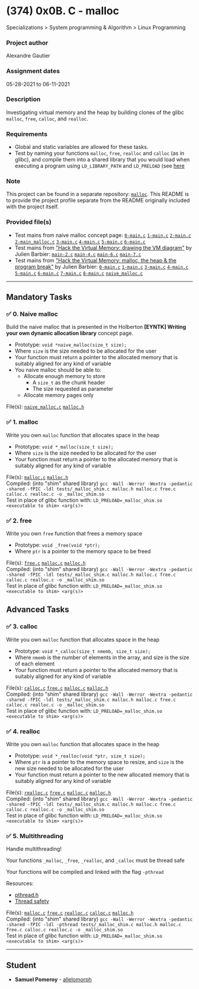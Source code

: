 # (374) 0x0B. C - malloc
Specializations > System programming & Algorithm > Linux Programming

### Project author
Alexandre Gautier

### Assignment dates
05-28-2021 to 06-11-2021

### Description
Investigating virtual memory and the heap by building clones of the glibc `malloc`, `free`, `calloc`, and `realloc`.

### Requirements
* Global and static variables are allowed for these tasks.
* Test by naming your functions `malloc`, `free`, `realloc` and `calloc` (as in glibc), and compile them into a shared library that you would load when executing a program using `LD_LIBRARY_PATH` and `LD_PRELOAD` (see [here](https://www.cprogramming.com/tutorial/shared-libraries-linux-gcc.html)

### Note
This project can be found in a separate repository: [`malloc`](https://github.com/allelomorph/malloc). This README is to provide the project profile separate from the README originally included with the project itself.

### Provided file(s)
* Test mains from naive malloc concept page:
[`0-main.c`](https://github.com/allelomorph/malloc/blob/master/tests/Alex-concept-page/0-main.c) [`1-main.c`](https://github.com/allelomorph/malloc/blob/master/tests/Alex-concept-page/1-main.c) [`2-main.c`](https://github.com/allelomorph/malloc/blob/master/tests/Alex-concept-page/2-main.c) [`2-main_malloc.c`](https://github.com/allelomorph/malloc/blob/master/tests/Alex-concept-page/2-main_malloc.c) [`3-main.c`](https://github.com/allelomorph/malloc/blob/master/tests/Alex-concept-page/3-main.c) [`4-main.c`](https://github.com/allelomorph/malloc/blob/master/tests/Alex-concept-page/4-main.c) [`5-main.c`](https://github.com/allelomorph/malloc/blob/master/tests/Alex-concept-page/5-main.c) [`6-main.c`](https://github.com/allelomorph/malloc/blob/master/tests/Alex-concept-page/6-main.c) 
* Test mains from ["Hack the Virtual Memory: drawing the VM diagram"](https://blog.holbertonschool.com/hack-the-virtual-memory-drawing-the-vm-diagram/) by Julien Barbier:
[`main-2.c`](https://github.com/allelomorph/malloc/blob/master/tests/Julien-blog-c2/main-2.c) [`main-4.c`](https://github.com/allelomorph/malloc/blob/master/tests/Julien-blog-c2/main-4.c) [`main-6.c`](https://github.com/allelomorph/malloc/blob/master/tests/Julien-blog-c2/main-6.c) [`main-7.c`](https://github.com/allelomorph/malloc/blob/master/tests/Julien-blog-c2/main-7.c) 
* Test mains from ["Hack the Virtual Memory: malloc, the heap & the program break"](https://blog.holbertonschool.com/hack-the-virtual-memory-malloc-the-heap-the-program-break/) by Julien Barbier:
[`0-main.c`](https://github.com/allelomorph/malloc/blob/master/tests/Julien-blog-c3/0-main.c) [`1-main.c`](https://github.com/allelomorph/malloc/blob/master/tests/Julien-blog-c3/1-main.c) [`3-main.c`](https://github.com/allelomorph/malloc/blob/master/tests/Julien-blog-c3/3-main.c) [`4-main.c`](https://github.com/allelomorph/malloc/blob/master/tests/Julien-blog-c3/4-main.c) [`5-main.c`](https://github.com/allelomorph/malloc/blob/master/tests/Julien-blog-c3/5-main.c) [`6-main.c`](https://github.com/allelomorph/malloc/blob/master/tests/Julien-blog-c3/6-main.c) [`7-main.c`](https://github.com/allelomorph/malloc/blob/master/tests/Julien-blog-c3/7-main.c) [`8-main.c`](https://github.com/allelomorph/malloc/blob/master/tests/Julien-blog-c3/8-main.c) [`naive_malloc.c`](https://github.com/allelomorph/malloc/blob/master/tests/Julien-blog-c3/naive_malloc.c) 

---

## Mandatory Tasks

### :white_check_mark: 0. Naive malloc
Build the naive malloc that is presented in the Holberton **[EYNTK] Writing your own dynamic allocation library** concept page.

* Prototype: `void *naive_malloc(size_t size);`
* Where `size` is the size needed to be allocated for the user
* Your function must return a pointer to the allocated memory that is suitably aligned for any kind of variable
* You naive malloc should be able to:
    * Allocate enough memory to store
        * A `size_t` as the chunk header
        * The size requested as parameter
    * Allocate memory pages only

File(s): [`naive_malloc.c`](https://github.com/allelomorph/malloc/blob/master/naive_malloc.c) [`malloc.h`](https://github.com/allelomorph/malloc/blob/master/malloc.h)

### :white_check_mark: 1. malloc
Write you own `malloc` function that allocates space in the heap

* Prototype: `void *_malloc(size_t size);`
* Where `size` is the size needed to be allocated for the user
* Your function must return a pointer to the allocated memory that is suitably aligned for any kind of variable

File(s): [`malloc.c`](https://github.com/allelomorph/malloc/blob/master/malloc.c) [`malloc.h`](https://github.com/allelomorph/malloc/blob/master/malloc.h)\
Compiled: (into "shim" shared library) `gcc -Wall -Werror -Wextra -pedantic -shared -fPIC -ldl tests/_malloc_shim.c malloc.h malloc.c free.c  calloc.c realloc.c -o _malloc_shim.so`\
Test in place of glibc function with: `LD_PRELOAD=_malloc_shim.so <executable to shim> <arg(s)>`

### :white_check_mark: 2. free
Write you own `free` function that frees a memory space

* Prototype: `void _free(void *ptr);`
* Where `ptr` is a pointer to the memory space to be freed

File(s): [`free.c`](https://github.com/allelomorph/malloc/blob/master/free.c) [`malloc.c`](https://github.com/allelomorph/malloc/blob/master/malloc.c) [`malloc.h`](https://github.com/allelomorph/malloc/blob/master/malloc.h)\
Compiled: (into "shim" shared library) `gcc -Wall -Werror -Wextra -pedantic -shared -fPIC -ldl tests/_malloc_shim.c malloc.h malloc.c free.c  calloc.c realloc.c -o _malloc_shim.so`\
Test in place of glibc function with: `LD_PRELOAD=_malloc_shim.so <executable to shim> <arg(s)>`

## Advanced Tasks

### :white_check_mark: 3. calloc
Write you own `malloc` function that allocates space in the heap

* Prototype: `void *_calloc(size_t nmemb, size_t size);`
* Where `nmemb` is the number of elements in the array, and size is the size of each element
* Your function must return a pointer to the allocated memory that is suitably aligned for any kind of variable

File(s): [`calloc.c`](https://github.com/allelomorph/malloc/blob/master/calloc.c) [`free.c`](https://github.com/allelomorph/malloc/blob/master/free.c) [`malloc.c`](https://github.com/allelomorph/malloc/blob/master/malloc.c) [`malloc.h`](https://github.com/allelomorph/malloc/blob/master/malloc.h)\
Compiled: (into "shim" shared library) `gcc -Wall -Werror -Wextra -pedantic -shared -fPIC -ldl tests/_malloc_shim.c malloc.h malloc.c free.c calloc.c realloc.c -o _malloc_shim.so`\
Test in place of glibc function with: `LD_PRELOAD=_malloc_shim.so <executable to shim> <arg(s)>`

### :white_check_mark: 4. realloc
Write you own `malloc` function that allocates space in the heap

* Prototype: `void *_realloc(void *ptr, size_t size);`
* Where `ptr` is a pointer to the memory space to resize, and `size` is the new size needed to be allocated for the user
* Your function must return a pointer to the new allocated memory that is suitably aligned for any kind of variable

File(s): [`realloc.c`](https://github.com/allelomorph/malloc/blob/master/realloc.c) [`free.c`](https://github.com/allelomorph/malloc/blob/master/free.c) [`malloc.c`](https://github.com/allelomorph/malloc/blob/master/malloc.c) [`malloc.h`](https://github.com/allelomorph/malloc/blob/master/malloc.h)\
Compiled: (into "shim" shared library) `gcc -Wall -Werror -Wextra -pedantic -shared -fPIC -ldl tests/_malloc_shim.c malloc.h malloc.c free.c  calloc.c realloc.c -o _malloc_shim.so`\
Test in place of glibc function with: `LD_PRELOAD=_malloc_shim.so <executable to shim> <arg(s)>`

### :white_check_mark: 5. Multithreading
Handle multithreading!

Your functions `_malloc`, `_free`, `_realloc`, and `_calloc` must be thread safe

Your functions will be compiled and linked with the flag `-pthread`

Resources:

* [pthread.h](https://pubs.opengroup.org/onlinepubs/7908799/xsh/pthread.h.html)
* [Thread safety](https://en.wikipedia.org/wiki/Thread_safety)

File(s): [`malloc.c`](https://github.com/allelomorph/malloc/blob/pthread/malloc.c) [`free.c`](https://github.com/allelomorph/malloc/blob/pthread/free.c) [`realloc.c`](https://github.com/allelomorph/malloc/blob/pthread/realloc.c) [`calloc.c`](https://github.com/allelomorph/malloc/blob/pthread/calloc.c) [`malloc.h`](https://github.com/allelomorph/malloc/blob/pthread/malloc.h)\
Compiled: (into "shim" shared library) `gcc -Wall -Werror -Wextra -pedantic -shared -fPIC -ldl -pthread tests/_malloc_shim.c malloc.h malloc.c free.c calloc.c realloc.c -o _malloc_shim.so`\
Test in place of glibc function with: `LD_PRELOAD=_malloc_shim.so <executable to shim> <arg(s)>`

---

## Student
* **Samuel Pomeroy** - [allelomorph](github.com/allelomorph)

